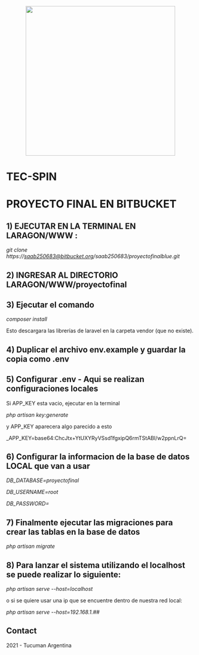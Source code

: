 <p align="center"><a href="https://laravel.com" target="_blank"><img src="https://guarani.unt.edu.ar/autogestion/_comp/siu/img/logo-transparente.png" width="400"></a></p>

<p align="center">
<h1>TEC-SPIN</h1>
</p>


# **PROYECTO FINAL EN BITBUCKET**

## 1) EJECUTAR EN LA TERMINAL EN LARAGON/WWW :

_git clone https://saab250683@bitbucket.org/saab250683/proyectofinalblue.git_

## 2) INGRESAR AL DIRECTORIO LARAGON/WWW/proyectofinal

## 3) Ejecutar el comando

_composer install_

Esto descargara las librerías de laravel en la carpeta vendor (que no existe).

## 4) Duplicar el archivo env.example y guardar la copia como .env


## 5) Configurar .env - Aqui se realizan configuraciones locales

Si APP_KEY esta vacio, ejecutar en la terminal

_php artisan key:generate_

y APP_KEY aparecera algo parecido a esto

_APP_KEY=base64:ChcJtx+YtUXYRyVSsd1fgxipQ6rmTStABl/w2ppnLrQ=

## 6) Configurar la informacion de la base de datos LOCAL que van a usar

_DB_DATABASE=proyectofinal_

_DB_USERNAME=root_

_DB_PASSWORD=_


## 7) Finalmente ejecutar las migraciones para crear las tablas en la base de datos

_php artisan migrate_


## 8) Para lanzar el sistema utilizando el localhost se puede realizar lo siguiente:
 _php artisan serve --host=localhost_
 
 o si se quiere usar una ip que se encuentre dentro de nuestra red local:
 
 _php artisan serve --host=192.168.1.##_

## Contact

2021 - Tucuman Argentina